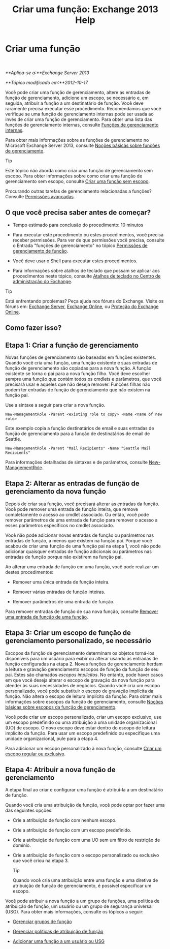 ﻿---
title: 'Criar uma função: Exchange 2013 Help'
TOCTitle: Criar uma função
ms:assetid: e614ad8f-5946-4135-b130-89ea626afcd4
ms:mtpsurl: https://technet.microsoft.com/pt-br/library/Dd351214(v=EXCHG.150)
ms:contentKeyID: 50486904
ms.date: 05/22/2018
mtps_version: v=EXCHG.150
ms.translationtype: MT
---

# Criar uma função

 

_**Aplica-se a:**Exchange Server 2013_

_**Tópico modificado em:**2012-10-17_

Você pode criar uma função de gerenciamento, altere as entradas de função de gerenciamento, adicione um escopo, se necessário e, em seguida, atribuir a função a um destinatário de função. Você deve raramente precisa executar esse procedimento. Recomendamos que você verifique se uma função de gerenciamento internas pode ser usada ao invés de criar uma função de gerenciamento. Para obter uma lista das funções de gerenciamento internas, consulte [Funções de gerenciamento internas](built-in-management-roles-exchange-2013-help.md).

Para obter mais informações sobre as funções de gerenciamento no Microsoft Exchange Server 2013, consulte [Noções básicas sobre funções de gerenciamento](understanding-management-roles-exchange-2013-help.md).


> [!TIP]
> Este tópico não aborda como criar uma função de gerenciamento sem escopo. Para obter informações sobre como criar uma função de gerenciamento sem escopo, consulte <A href="create-an-unscoped-role-exchange-2013-help.md">Criar uma função sem escopo</A>.



Procurando outras tarefas de gerenciamento relacionadas a funções? Consulte [Permissões avançadas](advanced-permissions-exchange-2013-help.md).

## O que você precisa saber antes de começar?

  - Tempo estimado para conclusão do procedimento: 10 minutos

  - Para executar este procedimento ou estes procedimentos, você precisa receber permissões. Para ver de que permissões você precisa, consulte o Entrada "funções de gerenciamento" no tópico [Permissões de gerenciamento de função](role-management-permissions-exchange-2013-help.md).

  - Você deve usar o Shell para executar estes procedimentos.

  - Para informações sobre atalhos de teclado que possam se aplicar aos procedimentos neste tópico, consulte [Atalhos de teclado no Centro de administração do Exchange](keyboard-shortcuts-in-the-exchange-admin-center-exchange-online-protection-help.md).


> [!TIP]
> Está enfrentando problemas? Peça ajuda nos fóruns do Exchange. Visite os fóruns em: <A href="https://go.microsoft.com/fwlink/p/?linkid=60612">Exchange Server</A>, <A href="https://go.microsoft.com/fwlink/p/?linkid=267542">Exchange Online</A>, ou <A href="https://go.microsoft.com/fwlink/p/?linkid=285351">Proteção do Exchange Online</A>.



## Como fazer isso?

## Etapa 1: Criar a função de gerenciamento

Novas funções de gerenciamento são baseadas em funções existentes. Quando você cria uma função, uma função existente e suas entradas de função de gerenciamento são copiadas para a nova função. A função existente se torna o pai para a nova função filho. Você deve escolher sempre uma função que contém todos os cmdlets e parâmetros, que você precisará usar e aqueles que não deseja remover. Funções filhas não podem ter entradas de função de gerenciamento que não existem na função pai.

Use a sintaxe a seguir para criar a nova função.

    New-ManagementRole -Parent <existing role to copy> -Name <name of new role>

Este exemplo copia a função destinatários de email e suas entradas de função de gerenciamento para a função de destinatários de email de Seattle.

    New-ManagementRole -Parent "Mail Recipients" -Name "Seattle Mail Recipients"

Para informações detalhadas de sintaxes e de parâmetros, consulte [New-ManagementRole](https://technet.microsoft.com/pt-br/library/dd298073\(v=exchg.150\)).

## Etapa 2: Alterar as entradas de função de gerenciamento da nova função

Depois de criar sua função, você precisará alterar as entradas da função. Você pode remover uma entrada de função inteira, que remove completamente o acesso ao cmdlet associado. Ou então, você pode remover parâmetros de uma entrada de função para remover o acesso a esses parâmetros específicos no cmdlet associado.

Você não pode adicionar novas entradas de função ou parâmetros nas entradas de função, a menos que existem na função pai. Porque você acabou de criar uma função de uma função pai na etapa 1, você não pode adicionar quaisquer entradas de função adicionais ou parâmetros nas entradas de função porque não existirem na função pai.

Ao alterar uma entrada de função em uma função, você pode realizar um destes procedimentos:

  - Remover uma única entrada de função inteira.

  - Remover várias entradas de função inteiras.

  - Remover parâmetros de uma entrada de função.

Para remover entradas de função de sua nova função, consulte [Remover uma entrada de função de uma função](remove-a-role-entry-from-a-role-exchange-2013-help.md).

## Etapa 3: Criar um escopo de função de gerenciamento personalizado, se necessário

Escopos da função de gerenciamento determinam os objetos torná-los disponíveis para um usuário para exibir ou alterar usando as entradas de função configuradas na etapa 2. Novas funções de gerenciamento herdam a leitura e gravação gerenciamento escopos de função da função de seu pai. Estes são chamados *escopos implícitos*. No entanto, pode haver casos em que você deseja alterar o escopo de gravação da nova função para atender às suas necessidades de negócios. Quando você cria um escopo personalizado, você pode substituir o escopo de gravação implícita da função. Não altera o escopo de leitura implícito da função. Para obter mais informações sobre escopos da função de gerenciamento, consulte [Noções básicas sobre escopos da função de gerenciamento](understanding-management-role-scopes-exchange-2013-help.md).

Você pode criar um escopo personalizado, criar um escopo exclusivo, use um escopo predefinido ou uma atribuição a uma unidade organizacional (UO) de escopo. O novo escopo deve estar dentro do escopo de leitura implícito da função. Para usar um escopo predefinido ou especifique uma unidade organizacional, pule para a etapa 4.

Para adicionar um escopo personalizado à nova função, consulte [Criar um escopo regular ou exclusivo](create-a-regular-or-exclusive-scope-exchange-2013-help.md).

## Etapa 4: Atribuir a nova função de gerenciamento

A etapa final ao criar e configurar uma função é atribuí-la a um destinatário de função.

Quando você cria uma atribuição de função, você pode optar por fazer uma das seguintes opções:

  - Crie a atribuição de função com nenhum escopo.

  - Crie a atribuição de função com um escopo predefinido.

  - Crie a atribuição de função com uma UO sem um filtro de restrição de domínio.

  - Crie a atribuição de função com o escopo personalizado ou exclusivo que você criou na etapa 3.
    

    > [!TIP]
    > Quando você cria uma atribuição entre uma função e uma diretiva de atribuição de função de gerenciamento, é possível especificar um escopo.



Você pode atribuir a nova função a um grupo de funções, uma política de atribuição de função, um usuário ou um grupo de segurança universal (USG). Para obter mais informações, consulte os tópicos a seguir:

  - [Gerenciar grupos de função](manage-role-groups-exchange-2013-help.md)

  - [Gerenciar políticas de atribuição de função](manage-role-assignment-policies-exchange-2013-help.md)

  - [Adicionar uma função a um usuário ou USG](add-a-role-to-a-user-or-usg-exchange-2013-help.md)

